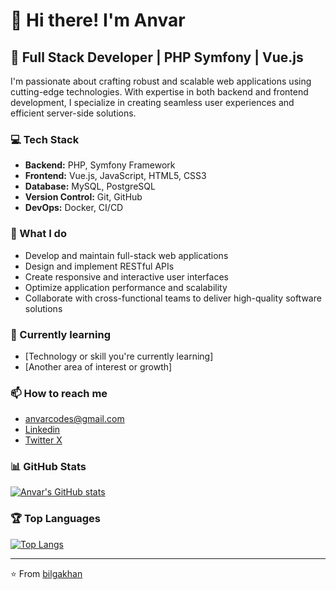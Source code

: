 # 👋 Hi there! I'm Anvar

## 🚀 Full Stack Developer | PHP Symfony | Vue.js

I'm passionate about crafting robust and scalable web applications using cutting-edge technologies. With expertise in both backend and frontend development, I specialize in creating seamless user experiences and efficient server-side solutions.

### 💻 Tech Stack

- **Backend:** PHP, Symfony Framework
- **Frontend:** Vue.js, JavaScript, HTML5, CSS3
- **Database:** MySQL, PostgreSQL
- **Version Control:** Git, GitHub
- **DevOps:** Docker, CI/CD

### 🔧 What I do

- Develop and maintain full-stack web applications
- Design and implement RESTful APIs
- Create responsive and interactive user interfaces
- Optimize application performance and scalability
- Collaborate with cross-functional teams to deliver high-quality software solutions

### 🌱 Currently learning

- [Technology or skill you're currently learning]
- [Another area of interest or growth]

### 📫 How to reach me

- anvarcodes@gmail.com
- [Linkedin](https://linkedin.com/in/alimovv)
- [Twitter X](https://twitter.com/bilgakhan)

### 📊 GitHub Stats

[![Anvar's GitHub stats](https://github-readme-stats.vercel.app/api?username=bilgakhan&show_icons=true&theme=radical)](https://github.com/anuraghazra/github-readme-stats)

### 🏆 Top Languages

[![Top Langs](https://github-readme-stats.vercel.app/api/top-langs/?username=bilgakhan&layout=compact&theme=radical)](https://github.com/anuraghazra/github-readme-stats)

---

⭐️ From [bilgakhan](https://github.com/bilgakhan)
